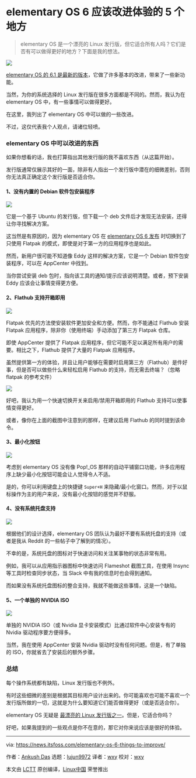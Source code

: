 [#]: subject: "5 Things elementary OS 6 Should Improve for a Better Linux Desktop Experience"
[#]: via: "https://news.itsfoss.com/elementary-os-6-things-to-improve/"
[#]: author: "Ankush Das https://news.itsfoss.com/author/ankush/"
[#]: collector: "lujun9972"
[#]: translator: "wxy"
[#]: reviewer: "wxy"
[#]: publisher: " "
[#]: url: " "

elementary OS 6 应该改进体验的 5 个地方
======

> elementary OS 是一个漂亮的 Linux 发行版，但它适合所有人吗？它们是否有可以做得更好的地方？下面是我的想法。

![](https://i1.wp.com/news.itsfoss.com/wp-content/uploads/2021/12/elementary-os-opinion.png?w=1200&ssl=1)

[elementary OS 的 6.1 是最新的版本][1]，它做了许多基本的改进，带来了一些新功能。

当然，为你的系统选择的 Linux 发行版在很多方面都是不同的。然而，我认为在 elementary OS 中，有一些事情可以做得更好。

在这里，我列出了 elementary OS 中可以做的一些改进。

不过，这仅代表我个人观点，请诸位轻喷。

### elementary OS 中可以改进的东西

如果你想看的话，我也打算指出其他发行版的我不喜欢东西（从这篇开始）。

发行版通常仅展示其好的一面，除非有人指出一个发行版中潜在的细微差别，否则你无法真正确定这个发行版是否适合你。

#### 1、没有内置的 Debian 软件包安装程序

![][2]

它是一个基于 Ubuntu 的发行版，但下载一个 deb 文件后才发现无法安装，还得让你寻找解决方案。

这当然是有原因的，因为 elementary OS 在 [elementary OS 6 发布][3] 时切换到了只使用 Flatpak 的模式，即使是对于第一方的应用程序也是如此。

然而，新用户很可能不知道像 Eddy 这样的解决方案，它是一个 Debian 软件包安装程序，可以在 AppCenter 中找到。

当你尝试安装 deb 包时，指向该工具的通知/提示应该说明清楚。或者，预下安装 Eddy 应该会让事情变得更方便。

#### 2、Flathub 支持开箱即用

![][4]

Flatpak 优先的方法使安装软件更加安全和方便。然而，你不能通过 Flathub 安装 Flatpak 应用程序，除非你（使用终端）手动添加了第三方 Flatpak 仓库。

即使 AppCenter 提供了 Flatpak 应用程序，但它可能不足以满足所有用户的需要。相比之下，Flathub 提供了大量的 Flatpak 应用程序。

虽然提供第一方的体验，并且让用户能够在需要时启用第三方（Flathub）是件好事，但是否可以做些什么来轻松启用 Flathub 的支持，而无需去终端？（忽略 flatpak 的参考文件）

![][5]

好吧，我认为用一个快速切换开关来启用/禁用开箱即用的 Flathub 支持可以使事情变得更好。

或者，像你在上面的截图中注意到的那样，在建议启用 Flathub 的同时提到该命令。

#### 3、最小化按钮

![][6]

考虑到 elementary OS 没有像 Pop!_OS 那样的自动平铺窗口功能，许多应用程序上缺少最小化按钮可能会让人觉得令人不适。

是的，你可以利用键盘上的快捷键 `Super+H` 来隐藏/最小化窗口。然而，对于以鼠标操作为主的用户来说，没有最小化按钮的感觉并不舒服。

#### 4、没有系统托盘支持

![][7]

根据他们的设计选择，elementary OS 团队认为最好不要有系统托盘的支持（或者是我从 Reddit 的一些帖子中了解到的情况）。

不幸的是，系统托盘的图标对于快速访问和关注某事物的状态非常有用。

例如，我可以从应用指示器图标中快速访问 Flameshot 截图工具，在使用 Insync 等工具时检查同步状态，当 Slack 中有我的信息时也会得到通知。

而如果没有系统托盘图标的整合支持，我就不能做这些事情，这是一个缺陷。

#### 5、一个单独的 NVIDIA ISO

![][8]

单独的 NVIDIA ISO（或 Nvidia 显卡安装模式）比通过软件中心安装专有的 Nvidia 驱动程序要方便得多。

当然，我在使用 AppCenter 安装 Nvidia 驱动时没有任何问题。但是，有了单独的 ISO，你就省去了安装后的额外步骤。

### 总结

每个操作系统都有缺陷，Linux 发行版也不例外。

有时这些细微的差别是根据其目标用户设计出来的。你可能喜欢也可能不喜欢一个发行版所做的一切，这就是为什么要知道它们能否做得更好（或是否适合你）。

elementary OS 无疑是 [最漂亮的 Linux 发行版之一][9]。但是，它适合你吗？

好吧，如果我提到的一些观点是你不在意的，那它对你来说应该是很好的体验。

--------------------------------------------------------------------------------

via: https://news.itsfoss.com/elementary-os-6-things-to-improve/

作者：[Ankush Das][a]
选题：[lujun9972][b]
译者：[wxy](https://github.com/wxy)
校对：[wxy](https://github.com/wxy)

本文由 [LCTT](https://github.com/LCTT/TranslateProject) 原创编译，[Linux中国](https://linux.cn/) 荣誉推出

[a]: https://news.itsfoss.com/author/ankush/
[b]: https://github.com/lujun9972
[1]: https://news.itsfoss.com/elementary-os-6-1-release/
[2]: https://i0.wp.com/news.itsfoss.com/wp-content/uploads/2021/12/Screenshot-from-2021-12-17-12.16.32.png?w=941&ssl=1
[3]: https://news.itsfoss.com/elementary-os-6-release/
[4]: https://i1.wp.com/news.itsfoss.com/wp-content/uploads/2021/12/Screenshot-from-2021-12-17-12.16.01.png?w=942&ssl=1
[5]: https://i0.wp.com/news.itsfoss.com/wp-content/uploads/2021/12/elementary-flathub-add.png?w=964&ssl=1
[6]: https://i1.wp.com/news.itsfoss.com/wp-content/uploads/2021/12/minimize-button-elementary-os.png?w=1015&ssl=1
[7]: https://i0.wp.com/news.itsfoss.com/wp-content/uploads/2021/12/elementary-os-system-tray.png?w=392&ssl=1
[8]: https://i0.wp.com/news.itsfoss.com/wp-content/uploads/2021/12/elementary-os-nvidia-driver.png?w=944&ssl=1
[9]: https://itsfoss.com/beautiful-linux-distributions/

